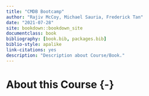 ```yaml
---
title: "CMDB Bootcamp"
author: "Rajiv McCoy, Michael Sauria, Frederick Tan"
date: "2021-07-28"
site: bookdown::bookdown_site
documentclass: book
bibliography: [book.bib, packages.bib]
biblio-style: apalike
link-citations: yes
description: "Description about Course/Book."
---
```





# About this Course {-}
